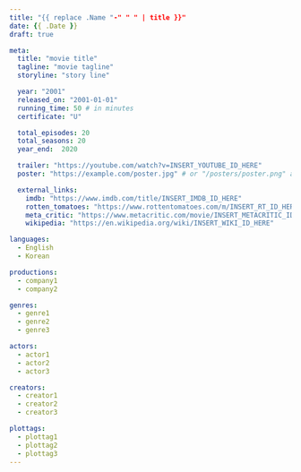 ```yaml
---
title: "{{ replace .Name "-" " " | title }}"
date: {{ .Date }}
draft: true

meta:
  title: "movie title"
  tagline: "movie tagline"
  storyline: "story line"

  year: "2001"
  released_on: "2001-01-01"
  running_time: 50 # in minutes
  certificate: "U"

  total_episodes: 20
  total_seasons: 20
  year_end:  2020

  trailer: "https://youtube.com/watch?v=INSERT_YOUTUBE_ID_HERE"
  poster: "https://example.com/poster.jpg" # or "/posters/poster.png" and place it in static directory

  external_links:
    imdb: "https://www.imdb.com/title/INSERT_IMDB_ID_HERE"
    rotten_tomatoes: "https://www.rottentomatoes.com/m/INSERT_RT_ID_HERE"
    meta_critic: "https://www.metacritic.com/movie/INSERT_METACRITIC_ID_HERE"
    wikipedia: "https://en.wikipedia.org/wiki/INSERT_WIKI_ID_HERE"

languages:
  - English
  - Korean

productions:
  - company1
  - company2

genres:
  - genre1
  - genre2
  - genre3

actors:
  - actor1
  - actor2
  - actor3

creators:
  - creator1
  - creator2
  - creator3

plottags:
  - plottag1
  - plottag2
  - plottag3
---
```

